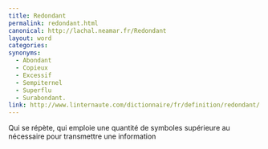 ```yaml
---
title: Redondant
permalink: redondant.html
canonical: http://lachal.neamar.fr/Redondant
layout: word
categories:
synonyms:
  - Abondant
  - Copieux
  - Excessif
  - Sempiternel
  - Superflu
  - Surabondant.
link: http://www.linternaute.com/dictionnaire/fr/definition/redondant/
---
```


Qui se répète, qui emploie une quantité de symboles supérieure au nécessaire pour transmettre une information

